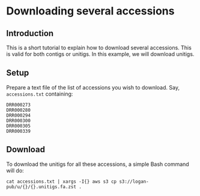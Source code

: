 # Downloading several accessions

## Introduction

This is a short tutorial to explain how to download several accessions. This is valid for both contigs or unitigs. In this example, we will download unitigs.

## Setup

Prepare a text file of the list of accessions you wish to download. Say, `accessions.txt` containing:

```
DRR000273
DRR000280
DRR000294
DRR000300
DRR000305
DRR000339
```

## Download

To download the unitigs for all these accessions, a simple Bash command will do:

```
cat accessions.txt | xargs -I{} aws s3 cp s3://logan-pub/u/{}/{}.unitigs.fa.zst .
```
